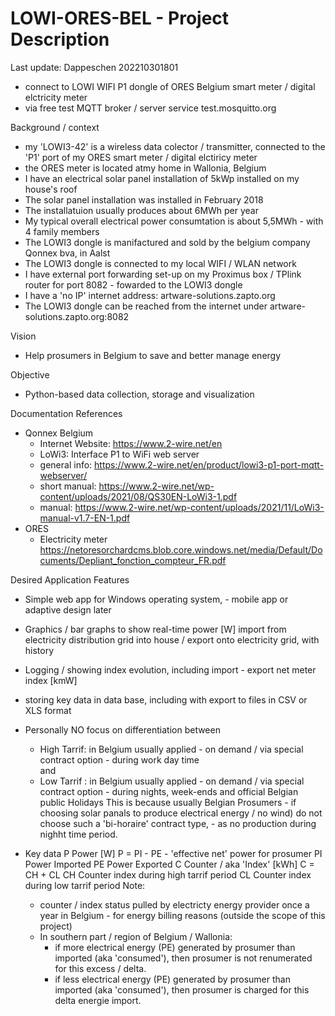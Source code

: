 # LOWI-ORES-BEL - Project Description

Last update: Dappeschen 202210301801

- connect to LOWI WIFI P1 dongle of ORES Belgium smart meter / digital elctricity meter
- via free test MQTT broker / server service test.mosquitto.org

Background / context
- my 'LOWI3-42' is a wireless data colector / transmitter, connected to the 'P1' port of my ORES smart meter / digital elctiricy meter
- the ORES meter is located atmy home in Wallonia, Belgium
- I have an electrical solar panel installation of 5kWp installed on my house's roof
- The solar panel installation was installed in February 2018
- The installatuion usually produces about 6MWh per year
- My typical overall electrical power consumtation is about 5,5MWh - with 4 family members
- The LOWI3 dongle is manifactured and sold by the belgium company Qonnex bva, in Aalst 
- The LOWI3 dongle is connected to my local WIFI / WLAN network
- I have external port forwarding set-up on my Proximus box / TPlink router for port 8082 - fowarded to the LOWI3 dongle
- I have a 'no IP' internet address: artware-solutions.zapto.org
- The LOWI3 dongle can be reached from the internet under artware-solutions.zapto.org:8082

Vision
- Help prosumers in Belgium to save and better manage energy

Objective
- Python-based data collection, storage and visualization

Documentation References
- Qonnex Belgium 
	* Internet Website:	https://www.2-wire.net/en
	* LoWi3: Interface P1 to WiFi web server
	* general info: 	https://www.2-wire.net/en/product/lowi3-p1-port-mqtt-webserver/
	* short manual:		https://www.2-wire.net/wp-content/uploads/2021/08/QS30EN-LoWi3-1.pdf
	* manual:			https://www.2-wire.net/wp-content/uploads/2021/11/LoWi3-manual-v1.7-EN-1.pdf
- ORES
	* Electricity meter	https://netoresorchardcms.blob.core.windows.net/media/Default/Documents/Depliant_fonction_compteur_FR.pdf
	
Desired Application Features 
- Simple web app for Windows operating system, - mobile app or adaptive design later
- Graphics / bar graphs to show real-time power [W] import from electricity distribution grid into house / export onto electricity grid, with history
- Logging / showing index evolution, including import - export net meter index [kmW]
- storing key data in data base, including with export to files in CSV or XLS format
- Personally NO focus on differentiation between 
	* High Tarrif: in Belgium usually applied - on demand / via special contract option - during work day time  
	and
	* Low Tarrif :	in Belgium usually applied - on demand / via special contract option - during nights, week-ends and official Belgian public Holidays
  This is because usually Belgian Prosumers - if choosing solar panals to produce electrical energy / no wind) do not choose such a 'bi-horaire' contract type, - as no production during nighht time period. 
  
- Key data
	P	Power [W]
	P = PI - PE - 'effective net' power for prosumer
		PI	Power Imported
		PE	Power Exported
	C	Counter / aka 'Index' [kWh]
	C = CH + CL
		CH	Counter index during high tarrif period
		CL	Counter index during low tarrif period
	Note: 
	- counter / index status pulled by electricty energy provider once a year in Belgium - for energy billing reasons (outside the scope of this project)
	- In southern part / region of Belgium / Wallonia: 
		* if more electrical energy (PE) generated by prosumer than imported (aka 'consumed'), then prosumer is not renumerated for this excess / delta.
		* if less electrical energy (PE) generated by prosumer than imported (aka 'consumed'), then prosumer is charged for this delta energie import.
	
 	
	


